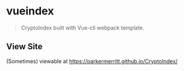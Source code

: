 # vueindex

> CryptoIndex built with Vue-cli webpack template.

## View Site
(Sometimes) viewable at https://parkermerritt.github.io/CryptoIndex/
